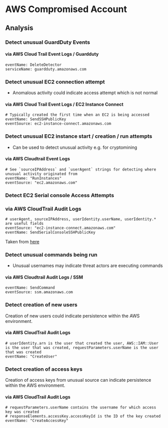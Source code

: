 # AWS Compromised Account

## Analysis

### Detect unusual GuardDuty Events

#### via AWS Cloud Trail Event Logs / Guardduty

```
eventName: DeleteDetector
serviceName: guardduty.amazonaws.com
```

### Detect unusual EC2 connection attempt

- Anomalous activity could indicate access attempt which is not normal
  
#### via AWS Cloud Trail Event Logs / EC2 Instance Connect

```
# Typically created the first time when an EC2 is being accessed
eventName: SendSSHPublicKey
eventSource: ec2-instance-connect.amazonaws.com
```

### Detect unusual EC2 instance start / creation / run attempts

- Can be used to detect unusual activity e.g. for cryptomining
  
#### via AWS Cloudtrail Event Logs

```
# See `sourceIPAddress` and `userAgent` strings for detecting where unusual activity originated from
eventName: "RunInstances"
eventSource: "ec2.amazonaws.com"
```

### Detect EC2 Serial console Access Attempts

### via AWS CloudTrail Audit Logs

```
# userAgent, sourceIPAddress, userIdentity.userName, userIdentity.* are useful fields 
eventSource: "ec2-instance-connect.amazonaws.com"
eventName: SendSerialConsoleSSHPublicKey
```

Taken from [here](https://unit42.paloaltonetworks.com/cloud-virtual-machine-attack-vectors/)

### Detect unusual commands being run

- Unusual usernames may indicate threat actors are executing commands
  
#### via AWS Cloudtrail Audit Logs / SSM

```
eventName: SendCommand
eventSource: ssm.amazonaws.com
```

### Detect creation of new users

Creation of new users could indicate persistence within the AWS environment.

#### via AWS CloudTrail Audit Logs

```
# userIdentity.arn is the user that created the user, AWS::IAM::User is the user that was created, requestParameters.userName is the user that was created
eventName: "CreateUser"
```

### Detect creation of access keys

Creation of access keys from unusual source can indicate persistence within the AWS environment.

#### via AWS CloudTrail Audit Logs

```
# requestParameters.userName contains the username for which access key was created
# responseElements.accessKey.accessKeyId is the ID of the key created
eventName: "CreateAccessKey"
```

